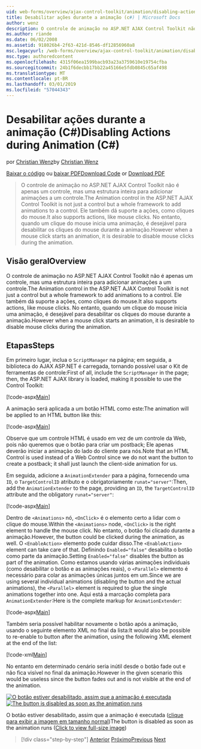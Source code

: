 ```yaml
---
uid: web-forms/overview/ajax-control-toolkit/animation/disabling-actions-during-animation-cs
title: Desabilitar ações durante a animação (c#) | Microsoft Docs
author: wenz
description: O controle de animação no ASP.NET AJAX Control Toolkit não é apenas um controle, mas uma estrutura inteira para adicionar animações a um controle. Ele também dá suporte à ação...
ms.author: riande
ms.date: 06/02/2008
ms.assetid: 918026b4-2f63-421d-8546-df12856960a8
msc.legacyurl: /web-forms/overview/ajax-control-toolkit/animation/disabling-actions-during-animation-cs
msc.type: authoredcontent
ms.openlocfilehash: 4315f06ea1599bacb93a23a3759610e19754cfba
ms.sourcegitcommit: 24b1f6decbb17bb22a45166e5fdb0845c65af498
ms.translationtype: MT
ms.contentlocale: pt-BR
ms.lasthandoff: 03/01/2019
ms.locfileid: "57044343"
---
```

<a name="disabling-actions-during-animation-c"></a><span data-ttu-id="a4b8b-104">Desabilitar ações durante a animação (C#)</span><span class="sxs-lookup"><span data-stu-id="a4b8b-104">Disabling Actions during Animation (C#)</span></span>
====================
<span data-ttu-id="a4b8b-105">por [Christian Wenz](https://github.com/wenz)</span><span class="sxs-lookup"><span data-stu-id="a4b8b-105">by [Christian Wenz](https://github.com/wenz)</span></span>

<span data-ttu-id="a4b8b-106">[Baixar o código](http://download.microsoft.com/download/f/9/a/f9a26acd-8df4-4484-8a18-199e4598f411/Animation7.cs.zip) ou [baixar PDF](http://download.microsoft.com/download/6/7/1/6718d452-ff89-4d3f-a90e-c74ec2d636a3/animation7CS.pdf)</span><span class="sxs-lookup"><span data-stu-id="a4b8b-106">[Download Code](http://download.microsoft.com/download/f/9/a/f9a26acd-8df4-4484-8a18-199e4598f411/Animation7.cs.zip) or [Download PDF](http://download.microsoft.com/download/6/7/1/6718d452-ff89-4d3f-a90e-c74ec2d636a3/animation7CS.pdf)</span></span>

> <span data-ttu-id="a4b8b-107">O controle de animação no ASP.NET AJAX Control Toolkit não é apenas um controle, mas uma estrutura inteira para adicionar animações a um controle.</span><span class="sxs-lookup"><span data-stu-id="a4b8b-107">The Animation control in the ASP.NET AJAX Control Toolkit is not just a control but a whole framework to add animations to a control.</span></span> <span data-ttu-id="a4b8b-108">Ele também dá suporte a ações, como cliques do mouse.</span><span class="sxs-lookup"><span data-stu-id="a4b8b-108">It also supports actions, like mouse clicks.</span></span> <span data-ttu-id="a4b8b-109">No entanto, quando um clique do mouse inicia uma animação, é desejável para desabilitar os cliques do mouse durante a animação.</span><span class="sxs-lookup"><span data-stu-id="a4b8b-109">However when a mouse click starts an animation, it is desirable to disable mouse clicks during the animation.</span></span>


## <a name="overview"></a><span data-ttu-id="a4b8b-110">Visão geral</span><span class="sxs-lookup"><span data-stu-id="a4b8b-110">Overview</span></span>

<span data-ttu-id="a4b8b-111">O controle de animação no ASP.NET AJAX Control Toolkit não é apenas um controle, mas uma estrutura inteira para adicionar animações a um controle.</span><span class="sxs-lookup"><span data-stu-id="a4b8b-111">The Animation control in the ASP.NET AJAX Control Toolkit is not just a control but a whole framework to add animations to a control.</span></span> <span data-ttu-id="a4b8b-112">Ele também dá suporte a ações, como cliques do mouse.</span><span class="sxs-lookup"><span data-stu-id="a4b8b-112">It also supports actions, like mouse clicks.</span></span> <span data-ttu-id="a4b8b-113">No entanto, quando um clique do mouse inicia uma animação, é desejável para desabilitar os cliques do mouse durante a animação.</span><span class="sxs-lookup"><span data-stu-id="a4b8b-113">However when a mouse click starts an animation, it is desirable to disable mouse clicks during the animation.</span></span>

## <a name="steps"></a><span data-ttu-id="a4b8b-114">Etapas</span><span class="sxs-lookup"><span data-stu-id="a4b8b-114">Steps</span></span>

<span data-ttu-id="a4b8b-115">Em primeiro lugar, inclua o `ScriptManager` na página; em seguida, a biblioteca do AJAX ASP.NET é carregada, tornando possível usar o Kit de ferramentas de controle:</span><span class="sxs-lookup"><span data-stu-id="a4b8b-115">First of all, include the `ScriptManager` in the page; then, the ASP.NET AJAX library is loaded, making it possible to use the Control Toolkit:</span></span>

[!code-aspx[Main](disabling-actions-during-animation-cs/samples/sample1.aspx)]

<span data-ttu-id="a4b8b-116">A animação será aplicada a um botão HTML como este:</span><span class="sxs-lookup"><span data-stu-id="a4b8b-116">The animation will be applied to an HTML button like this:</span></span>

[!code-aspx[Main](disabling-actions-during-animation-cs/samples/sample2.aspx)]

<span data-ttu-id="a4b8b-117">Observe que um controle HTML é usado em vez de um controle da Web, pois não queremos que o botão para criar um postback; Ele apenas deverão iniciar a animação do lado do cliente para nós.</span><span class="sxs-lookup"><span data-stu-id="a4b8b-117">Note that an HTML Control is used instead of a Web Control since we do not want the button to create a postback; it shall just launch the client-side animation for us.</span></span>

<span data-ttu-id="a4b8b-118">Em seguida, adicione a `AnimationExtender` para a página, fornecendo uma `ID`, o `TargetControlID` atributo e o obrigatoriamente `runat="server"`:</span><span class="sxs-lookup"><span data-stu-id="a4b8b-118">Then, add the `AnimationExtender` to the page, providing an `ID`, the `TargetControlID` attribute and the obligatory `runat="server"`:</span></span>

[!code-aspx[Main](disabling-actions-during-animation-cs/samples/sample3.aspx)]

<span data-ttu-id="a4b8b-119">Dentro de `<Animations>` nó, `<OnClick>` é o elemento certo a lidar com o clique do mouse.</span><span class="sxs-lookup"><span data-stu-id="a4b8b-119">Within the `<Animations>` node, `<OnClick>` is the right element to handle the mouse click.</span></span> <span data-ttu-id="a4b8b-120">No entanto, o botão foi clicado durante a animação.</span><span class="sxs-lookup"><span data-stu-id="a4b8b-120">However, the button could be clicked during the animation, as well.</span></span> <span data-ttu-id="a4b8b-121">O `<EnableAction>` elemento pode cuidar disso.</span><span class="sxs-lookup"><span data-stu-id="a4b8b-121">The `<EnableAction>` element can take care of that.</span></span> <span data-ttu-id="a4b8b-122">Definindo `Enabled="false"` desabilita o botão como parte da animação.</span><span class="sxs-lookup"><span data-stu-id="a4b8b-122">Setting `Enabled="false"` disables the button as part of the animation.</span></span> <span data-ttu-id="a4b8b-123">Como estamos usando várias animações individuais (como desabilitar o botão e as animações reais), o `<Parallel>` elemento é necessário para colar as animações únicas juntos em um.</span><span class="sxs-lookup"><span data-stu-id="a4b8b-123">Since we are using several individual animations (disabling the button and the actual animations), the `<Parallel>` element is required to glue the single animations together into one.</span></span> <span data-ttu-id="a4b8b-124">Aqui está a marcação completa para `AnimationExtender`:</span><span class="sxs-lookup"><span data-stu-id="a4b8b-124">Here is the complete markup for `AnimationExtender`:</span></span>

[!code-aspx[Main](disabling-actions-during-animation-cs/samples/sample4.aspx)]

<span data-ttu-id="a4b8b-125">Também seria possível habilitar novamente o botão após a animação, usando o seguinte elemento XML no final da lista:</span><span class="sxs-lookup"><span data-stu-id="a4b8b-125">It would also be possible to re-enable to button after the animation, using the following XML element at the end of the list:</span></span>

[!code-xml[Main](disabling-actions-during-animation-cs/samples/sample5.xml)]

<span data-ttu-id="a4b8b-126">No entanto em determinado cenário seria inútil desde o botão fade out e não fica visível no final da animação.</span><span class="sxs-lookup"><span data-stu-id="a4b8b-126">However in the given scenario this would be useless since the button fades out and is not visible at the end of the animation.</span></span>


<span data-ttu-id="a4b8b-127">[![O botão estiver desabilitado, assim que a animação é executada](disabling-actions-during-animation-cs/_static/image2.png)](disabling-actions-during-animation-cs/_static/image1.png)</span><span class="sxs-lookup"><span data-stu-id="a4b8b-127">[![The button is disabled as soon as the animation runs](disabling-actions-during-animation-cs/_static/image2.png)](disabling-actions-during-animation-cs/_static/image1.png)</span></span>

<span data-ttu-id="a4b8b-128">O botão estiver desabilitado, assim que a animação é executada ([clique para exibir a imagem em tamanho normal](disabling-actions-during-animation-cs/_static/image3.png))</span><span class="sxs-lookup"><span data-stu-id="a4b8b-128">The button is disabled as soon as the animation runs ([Click to view full-size image](disabling-actions-during-animation-cs/_static/image3.png))</span></span>

> [!div class="step-by-step"]
> <span data-ttu-id="a4b8b-129">[Anterior](animating-in-response-to-user-interaction-cs.md)
> [Próximo](triggering-an-animation-in-another-control-cs.md)</span><span class="sxs-lookup"><span data-stu-id="a4b8b-129">[Previous](animating-in-response-to-user-interaction-cs.md)
[Next](triggering-an-animation-in-another-control-cs.md)</span></span>
